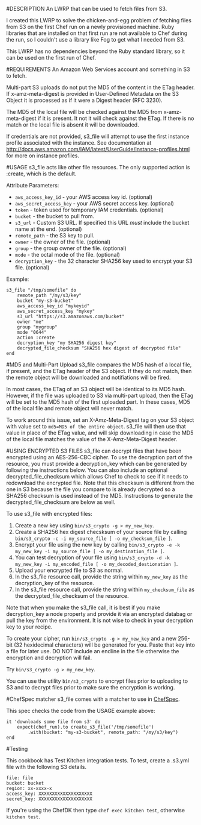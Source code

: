 #DESCRIPTION
An LWRP that can be used to fetch files from S3.

I created this LWRP to solve the chicken-and-egg problem of fetching files from S3 on the first Chef run on a newly provisioned machine. Ruby libraries that are installed on that first run are not available to Chef during the run, so I couldn't use a library like Fog to get what I needed from S3.

This LWRP has no dependencies beyond the Ruby standard library, so it can be used on the first run of Chef.

#REQUIREMENTS
An Amazon Web Services account and something in S3 to fetch.

Multi-part S3 uploads do not put the MD5 of the content in the ETag header. If x-amz-meta-digest is provided in User-Defined Metadata on the S3 Object it is processed as if it were a Digest header (RFC 3230).

The MD5 of the local file will be checked against the MD5 from x-amz-meta-digest if it is present.  It not it will check against the ETag.  If there is no match or the local file is absent it will be downloaded.

If credentials are not provided, s3_file will attempt to use the first instance profile associated with the instance. See documentation at http://docs.aws.amazon.com/IAM/latest/UserGuide/instance-profiles.html for more on instance profiles.

#USAGE
s3_file acts like other file resources.  The only supported action is :create, which is the default.

Attribute Parameters:

* `aws_access_key_id` - your AWS access key id. (optional)
* `aws_secret_access_key` - your AWS secret access key. (optional)
* `token` - token used for temporary IAM credentials. (optional)
* `bucket` - the bucket to pull from.
* `s3_url` - Custom S3 URL. If specified this URL *must* include the bucket name at the end. (optional)
* `remote_path` - the S3 key to pull.
* `owner` - the owner of the file. (optional)
* `group` - the group owner of the file. (optional)
* `mode` - the octal mode of the file. (optional)
* `decryption_key` - the 32 character SHA256 key used to encrypt your S3 file. (optional)

Example:

    s3_file "/tmp/somefile" do
    	remote_path "/my/s3/key"
    	bucket "my-s3-bucket"
    	aws_access_key_id "mykeyid"
    	aws_secret_access_key "mykey"
    	s3_url "https://s3.amazonaws.com/bucket"
    	owner "me"
    	group "mygroup"
    	mode "0644"
    	action :create
    	decryption_key "my SHA256 digest key"
    	decrypted_file_checksum "SHA256 hex digest of decrypted file"
    end
	
#MD5 and Multi-Part Upload
s3_file compares the MD5 hash of a local file, if present, and the ETag header of the S3 object.  If they do not match, then the remote object will be downloaded and notifiations will be fired.

In most cases, the ETag of an S3 object will be identical to its MD5 hash.  However, if the file was uploaded to S3 via multi-part upload, then the ETag will be set to the MD5 hash of the first uploaded part.  In these cases, MD5 of the local file and remote object will never match.

To work around this issue, set an X-Amz-Meta-Digest tag on your S3 object with value set to `md5=MD5 of the entire object`.  s3_file will then use that value in place of the ETag value, and will skip downloading in case the MD5 of the local file matches the value of the X-Amz-Meta-Digest header.

#USING ENCRYPTED S3 FILES
s3_file can decrypt files that have been encrypted using an AES-256-CBC cipher.  To use the decryption part of the resource, you must provide a decryption_key which can be generated by following the instructions below.  You can also include an optional decrypted_file_checksum which allows Chef to check to see if it needs to redownload the encrypted file.  Note that this checksum is different from the one in S3 because the file you compare to is already decrypted so a SHA256 checksum is used instead of the MD5. Instructions to generate the decrypted_file_checksum are below as well.

To use s3_file with encrypted files:

1. Create a new key using `bin/s3_crypto -g > my_new_key`.
1. Create a SHA256 hex digest checsksum of your source file by calling `bin/s3_crypto -c -i my_source_file [ -o my_checksum_file ]`.
1. Encrypt your file using the new key by calling `bin/s3_crypto -e -k my_new_key -i my_source_file [ -o my_destination_file ]`.
1. You can test decryption of your file using `bin/s3_crypto -d -k my_new_key -i my_encoded_file [ -o my_decoded_destionation ]`.
1. Upload your encrypted file to S3 as normal.
1. In the s3_file resource call, provide the string within `my_new_key` as the decryption_key of the resource.
1. In the s3_file resource call, provide the string within `my_checksum_file` as the decrypted_file_checksum of the resource.

Note that when you make the s3_file call, it is best if you make decryption_key a node property and provide it via an encrypted databag or pull the key from the environment.  It is not wise to check in your decryption key to your recipe.

To create your cipher, run `bin/s3_crypto -g > my_new_key` and a new 256-bit (32 hexidecimal characters) will be generated for you. Paste that key into a file for later use.  DO NOT include an endline in the file otherwise the encryption and decryption will fail.

Try `bin/s3_crypto -g > my_new_key`.

You can use the utility `bin/s3_crypto` to encrypt files prior to uploading to S3 and to decrypt files prior to make sure the encryption is working.

#ChefSpec matcher
s3_file comes with a matcher to use in [ChefSpec](https://github.com/sethvargo/chefspec).

This spec checks the code from the USAGE example above:

    it 'downloads some file from s3' do
        expect(chef_run).to create_s3_file('/tmp/somefile')
            .with(bucket: "my-s3-bucket", remote_path: "/my/s3/key")
    end

#Testing

This cookbook has Test Kitchen integration tests. To test, create a .s3.yml file with the following S3 details.

    file: file
    bucket: bucket
    region: xx-xxxx-x
    access_key: XXXXXXXXXXXXXXXXXXXX
    secret_key: XXXXXXXXXXXXXXXXXXXX

If you're using the ChefDK then type `chef exec kitchen test`, otherwise `kitchen test`.
